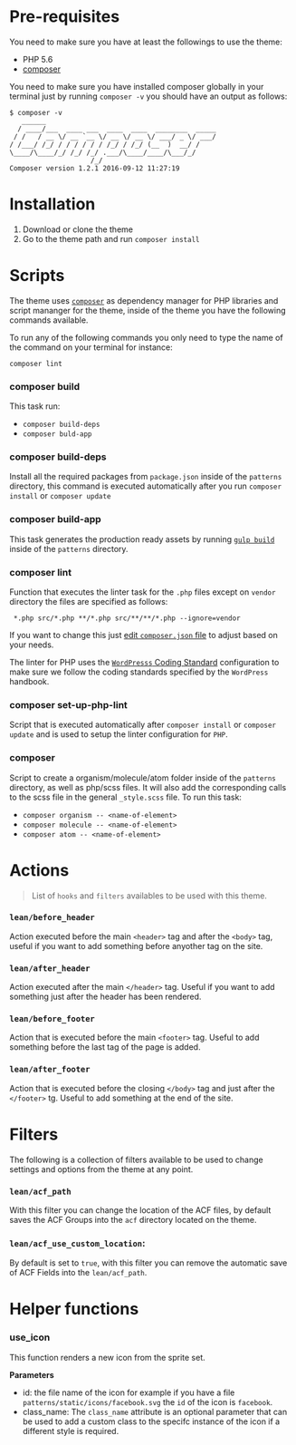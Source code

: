 # Pre-requisites

You need to make sure you have at least the followings to use the theme:

- PHP 5.6
- [composer](https://getcomposer.org/doc/00-intro.md)

You need to make sure you have installed composer globally in your terminal just by running 
`composer -v` you should have an output as follows: 

```
$ composer -v
   ______
  / ____/___  ____ ___  ____  ____  ________  _____
 / /   / __ \/ __ `__ \/ __ \/ __ \/ ___/ _ \/ ___/
/ /___/ /_/ / / / / / / /_/ / /_/ (__  )  __/ /
\____/\____/_/ /_/ /_/ .___/\____/____/\___/_/
                    /_/
Composer version 1.2.1 2016-09-12 11:27:19
```

# Installation

1. Download or clone the theme
2. Go to the theme path and run `composer install`

# Scripts

The theme uses [`composer`](https://getcomposer.org/doc/00-intro.md) as dependency manager for PHP
libraries and script mananger for the theme, inside of the theme you have the following commands
available.

To run any of the following commands you only need to type the name of the command on your terminal
for instance: 

```
composer lint
```

### composer build

This task run: 

- `composer build-deps`
- `composer buld-app`

### composer build-deps

Install all the required packages from `package.json` inside of the `patterns`
directory, this command is executed automatically after you run `composer install` or `composer
update`

### composer build-app

This task generates the production ready assets by running [`gulp build`](patterns#gulp-build) 
inside of the `patterns` directory.

### composer lint

Function that executes the linter task for the `.php` files except on `vendor` directory the files
are specified as follows: 

```
 *.php src/*.php **/*.php src/**/**/*.php --ignore=vendor
```

If you want to change this just [edit `composer.json` file](composer.json#L52) to adjust based on your needs. 

The linter for PHP uses the [`WordPresss` Coding Standard](https://github.com/WordPress-Coding-Standards/WordPress-Coding-Standards) 
configuration to make sure we follow the coding standards specified by the `WordPress` handbook.

### composer set-up-php-lint

Script that is executed automatically after `composer install` or `composer update` and is used to
setup the linter configuration for `PHP`.

### composer <task to create Pattern>

Script to create a organism/molecule/atom folder inside of the `patterns` directory, as well as php/scss files. It will also add the corresponding calls to the scss file in the general `_style.scss` file. To run this task:
- `composer organism -- <name-of-element>`
- `composer molecule -- <name-of-element>`
- `composer atom -- <name-of-element>`


# Actions

> List of `hooks` and `filters` availables to be used with this theme.

### `lean/before_header`

Action executed before the main `<header>` tag and after the `<body>` tag, useful
if you want to add something before anyother tag on the site.

### `lean/after_header`

Action executed after the main `</header>` tag. Useful if you want to add something
just after the header has been rendered.

### `lean/before_footer`

Action that is executed before the main `<footer>` tag. Useful to add something 
before the last tag of the page is added.

### `lean/after_footer`

Action that is executed before the closing `</body>` tag and just after the 
`</footer>` tg. Useful to add something at the end of the site.

# Filters

The following is a collection of filters available to be used to change settings
and options from the theme at any point.

### `lean/acf_path`

With this filter you can change the location of the ACF files, by default saves 
the ACF Groups into the `acf` directory located on the theme.

### `lean/acf_use_custom_location`:

By default is set to `true`, with this filter you can remove the automatic 
save of ACF Fields into the `lean/acf_path`.

# Helper functions

### use_icon

This function renders a new icon from the sprite set.

**Parameters**

- id: the file name of the icon for example if you have a file 
`patterns/static/icons/facebook.svg` the `id` of the icon is `facebook`.
- class_name: The `class_name` attribute is an optional parameter that can be 
used to add a custom class to the specifc instance of the icon if a different 
style is required.
